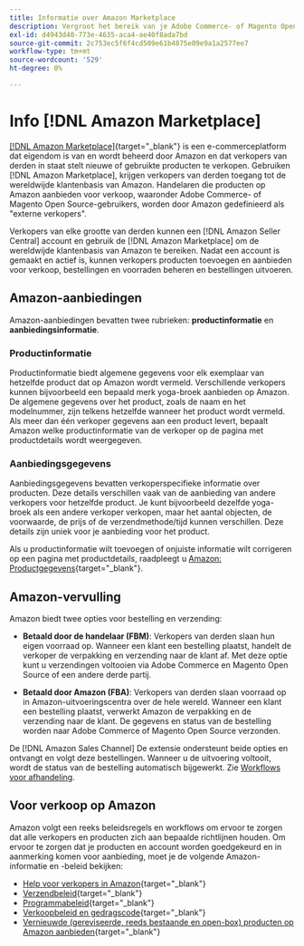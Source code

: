 ```yaml
---
title: Informatie over Amazon Marketplace
description: Vergroot het bereik van je Adobe Commerce- of Magento Open Source-winkel door je productcatalogus te gebruiken als aanbiedingen op de Amazon Marketplace.
exl-id: d4943d40-773e-4635-aca4-ae40f8ada7bd
source-git-commit: 2c753ec5f6f4cd509e61b4875e09e9a1a2577ee7
workflow-type: tm+mt
source-wordcount: '529'
ht-degree: 0%

---
```


# Info [!DNL Amazon Marketplace]

[[!DNL Amazon Marketplace]](https://sell.amazon.com/){target=&quot;_blank&quot;} is een e-commerceplatform dat eigendom is van en wordt beheerd door Amazon en dat verkopers van derden in staat stelt nieuwe of gebruikte producten te verkopen. Gebruiken [!DNL Amazon Marketplace], krijgen verkopers van derden toegang tot de wereldwijde klantenbasis van Amazon. Handelaren die producten op Amazon aanbieden voor verkoop, waaronder Adobe Commerce- of Magento Open Source-gebruikers, worden door Amazon gedefinieerd als &quot;externe verkopers&quot;.

Verkopers van elke grootte van derden kunnen een [!DNL Amazon Seller Central] account en gebruik de [!DNL Amazon Marketplace] om de wereldwijde klantenbasis van Amazon te bereiken. Nadat een account is gemaakt en actief is, kunnen verkopers producten toevoegen en aanbieden voor verkoop, bestellingen en voorraden beheren en bestellingen uitvoeren.

## Amazon-aanbiedingen

Amazon-aanbiedingen bevatten twee rubrieken: **productinformatie** en **aanbiedingsinformatie**.

### Productinformatie

Productinformatie biedt algemene gegevens voor elk exemplaar van hetzelfde product dat op Amazon wordt vermeld. Verschillende verkopers kunnen bijvoorbeeld een bepaald merk yoga-broek aanbieden op Amazon. De algemene gegevens over het product, zoals de naam en het modelnummer, zijn telkens hetzelfde wanneer het product wordt vermeld. Als meer dan één verkoper gegevens aan een product levert, bepaalt Amazon welke productinformatie van de verkoper op de pagina met productdetails wordt weergegeven.

### Aanbiedingsgegevens

Aanbiedingsgegevens bevatten verkoperspecifieke informatie over producten. Deze details verschillen vaak van de aanbieding van andere verkopers voor hetzelfde product. Je kunt bijvoorbeeld dezelfde yoga-broek als een andere verkoper verkopen, maar het aantal objecten, de voorwaarde, de prijs of de verzendmethode/tijd kunnen verschillen. Deze details zijn uniek voor je aanbieding voor het product.

Als u productinformatie wilt toevoegen of onjuiste informatie wilt corrigeren op een pagina met productdetails, raadpleegt u [Amazon: Productgegevens](https://sellercentral.amazon.com/gp/help/external/200335450){target=&quot;_blank&quot;}.

## Amazon-vervulling

Amazon biedt twee opties voor bestelling en verzending:

- **Betaald door de handelaar (FBM)**: Verkopers van derden slaan hun eigen voorraad op. Wanneer een klant een bestelling plaatst, handelt de verkoper de verpakking en verzending naar de klant af. Met deze optie kunt u verzendingen voltooien via Adobe Commerce en Magento Open Source of een andere derde partij.

- **Betaald door Amazon (FBA)**: Verkopers van derden slaan voorraad op in Amazon-uitvoeringscentra over de hele wereld. Wanneer een klant een bestelling plaatst, verwerkt Amazon de verpakking en de verzending naar de klant. De gegevens en status van de bestelling worden naar Adobe Commerce of Magento Open Source verzonden.

De [!DNL Amazon Sales Channel] De extensie ondersteunt beide opties en ontvangt en volgt deze bestellingen. Wanneer u de uitvoering voltooit, wordt de status van de bestelling automatisch bijgewerkt. Zie [Workflows voor afhandeling](./fulfillment-workflows.md).

## Voor verkoop op Amazon

Amazon volgt een reeks beleidsregels en workflows om ervoor te zorgen dat alle verkopers en producten zich aan bepaalde richtlijnen houden. Om ervoor te zorgen dat je producten en account worden goedgekeurd en in aanmerking komen voor aanbieding, moet je de volgende Amazon-informatie en -beleid bekijken:

- [Help voor verkopers in Amazon](https://sellercentral.amazon.com/gp/help/external/help-page.html?itemID=2&amp;language=en_US/){target=&quot;_blank&quot;}
- [Verzendbeleid](https://sellercentral.amazon.com/gp/help/external/201901620?language=en-US){target=&quot;_blank&quot;}
- [Programmabeleid](https://sellercentral.amazon.com/gp/help/external/521?language=en-US){target=&quot;_blank&quot;}
- [Verkoopbeleid en gedragscode](https://sellercentral.amazon.com/gp/help/external/1801?language=en-US){target=&quot;_blank&quot;}
- [Vernieuwde (gereviseerde, reeds bestaande en open-box) producten op Amazon aanbieden](https://sell.amazon.com/programs/renewed){target=&quot;_blank&quot;}
